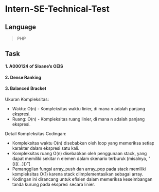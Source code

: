 # Intern-SE-Technical-Test

## Language 
> PHP

## Task
#### 1. A000124 of Sloane’s OEIS 
#### 2. Dense Ranking
#### 3. Balanced Bracket
Ukuran Kompleksitas:

- Waktu: O(n) - Kompleksitas waktu linier, di mana n adalah panjang ekspresi.
- Ruang: O(n) - Kompleksitas ruang linier, di mana n adalah panjang ekspresi.

Detail Kompleksitas Codingan:

- Kompleksitas waktu O(n) disebabkan oleh loop yang memeriksa setiap karakter dalam ekspresi satu kali.
- Kompleksitas ruang O(n) disebabkan oleh penggunaan stack, yang dapat memiliki sekitar n elemen dalam skenario terburuk (misalnya, "((((...)))").
- Pemanggilan fungsi array_push dan array_pop pada stack memiliki kompleksitas O(1) karena stack diimplementasikan sebagai array.
- Kodingan ini dirancang untuk efisien dalam memeriksa keseimbangan tanda kurung pada ekspresi secara linier.



